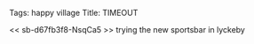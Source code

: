 Tags: happy village
Title: TIMEOUT
  
<< sb-d67fb3f8-NsqCa5 >> trying the new sportsbar in lyckeby  
